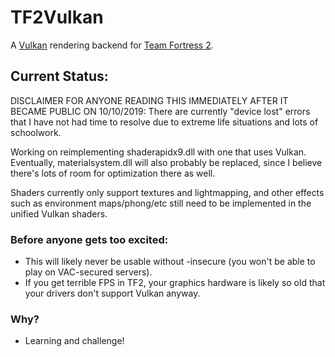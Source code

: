 # TF2Vulkan
A [Vulkan](https://www.khronos.org/vulkan/) rendering backend for [Team Fortress 2](http://www.teamfortress.com/).

## Current Status:
DISCLAIMER FOR ANYONE READING THIS IMMEDIATELY AFTER IT BECAME PUBLIC ON 10/10/2019: There are currently "device lost" errors that I have not had time to resolve due to extreme life situations and lots of schoolwork. 

Working on reimplementing shaderapidx9.dll with one that uses Vulkan. Eventually, materialsystem.dll will also probably be replaced, since I believe there's lots of room for optimization there as well.

Shaders currently only support textures and lightmapping, and other effects such as environment maps/phong/etc still need to be implemented in the unified Vulkan shaders.

### Before anyone gets too excited:
* This will likely never be usable without -insecure (you won't be able to play on VAC-secured servers). 
* If you get terrible FPS in TF2, your graphics hardware is likely so old that your drivers don't support Vulkan anyway.

### Why?
* Learning and challenge!
